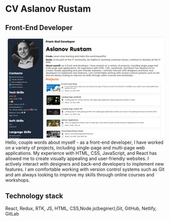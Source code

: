 # CV Aslanov Rustam

## Front-End Developer

![alt text](src/images/readme.jpg "description")
Hello, couple words about myself - as a front-end developer, I have worked on a variety of projects, including single-page and multi-page web applications. My experience with HTML, CSS, JavaScript, and React has allowed me to create visually appealing and user-friendly websites. I actively interact with designers and back-end developers to implement new features. I am comfortable working with version control systems such as Git and am always looking to improve my skills through online courses and workshops.

## Technology stack

React, Redux, RTK, JS, HTML, CSS,Node.js(beginer),Git, GitHub, Netlify, GitLab
